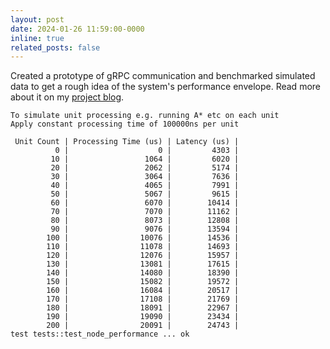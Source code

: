 ```yaml
---
layout: post
date: 2024-01-26 11:59:00-0000
inline: true
related_posts: false
---
```


Created a prototype of gRPC communication and benchmarked simulated data to get a rough idea of the system's performance envelope.
Read more about it on my [project blog](https://www.avenarlington.com/projects/berrybattle_pt2/).

```console
To simulate unit processing e.g. running A* etc on each unit
Apply constant processing time of 100000ns per unit

 Unit Count | Processing Time (us) | Latency (us) |
          0 |                    0 |         4303 |
         10 |                 1064 |         6020 |
         20 |                 2062 |         5174 |
         30 |                 3064 |         7636 |
         40 |                 4065 |         7991 |
         50 |                 5067 |         9615 |
         60 |                 6070 |        10414 |
         70 |                 7070 |        11162 |
         80 |                 8073 |        12808 |
         90 |                 9076 |        13594 |
        100 |                10076 |        14536 |
        110 |                11078 |        14693 |
        120 |                12076 |        15957 |
        130 |                13081 |        17615 |
        140 |                14080 |        18390 |
        150 |                15082 |        19572 |
        160 |                16084 |        20517 |
        170 |                17108 |        21769 |
        180 |                18091 |        22967 |
        190 |                19090 |        23434 |
        200 |                20091 |        24743 |
test tests::test_node_performance ... ok
```